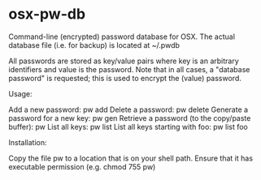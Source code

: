 osx-pw-db
=========

Command-line (encrypted) password database for OSX. The actual database file (i.e. for backup) is located at ~/.pwdb

All passwords are stored as key/value pairs where key is an arbitrary identifiers and value is the password. Note that in all cases, a "database password" is requested; this is used to encrypt the (value) password. 

Usage:

Add a new password: pw add <password>
Delete a password: pw delete <key>
Generate a password for a new key: pw gen <key>
Retrieve a password (to the copy/paste buffer): pw <key>
List all keys: pw list
List all keys starting with foo: pw list foo

Installation:

Copy the file pw to a location that is on your shell path. Ensure that it has executable permission (e.g. chmod 755 pw)

